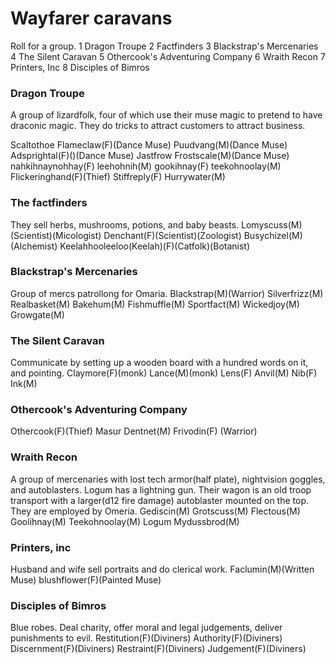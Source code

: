 # Wayfarer caravans
Roll for a group.
1 Dragon Troupe
2 Factfinders
3 Blackstrap's Mercenaries
4 The Silent Caravan
5 Othercook's Adventuring Company
6 Wraith Recon
7 Printers, Inc
8 Disciples of Bimros

### Dragon Troupe
A group of lizardfolk, four of which use their muse magic to pretend to have draconic magic. They do tricks to attract customers to attract business.

Scaltothoe Flameclaw(F)(Dance Muse)
Puudvang(M)(Dance Muse)
Adsprightal(F)()(Dance Muse)
Jastfrow  Frostscale(M)(Dance Muse)
nahkihnaynohhay(F)
leehohnih(M)
gookihnay(F)
teekohnoolay(M)
Flickeringhand(F)(Thief)
Stiffreply(F)
Hurrywater(M)

### The factfinders
They sell herbs, mushrooms, potions, and baby beasts.
Lomyscuss(M)(Scientist)(Micologist)
Denchant(F)(Scientist)(Zoologist)
Busychizel(M)(Alchemist)
Keelahhooleeloo(Keelah)(F)(Catfolk)(Botanist)

### Blackstrap's Mercenaries
Group of mercs patrollong for Omaria.
Blackstrap(M)(Warrior)
Silverfrizz(M)
Realbasket(M)
Bakehum(M)
Fishmuffle(M)
Sportfact(M)
Wickedjoy(M)
Growgate(M)

### The Silent Caravan
Communicate by setting up a wooden board with a hundred words on it, and pointing.
Claymore(F)(monk)
Lance(M)(monk)
Lens(F)
Anvil(M)
Nib(F)
Ink(M)

### Othercook's Adventuring Company
Othercook(F)(Thief)
Masur Dentnet(M)
Frivodin(F) (Warrior)

### Wraith Recon
A group of mercenaries with lost tech armor(half plate), nightvision goggles, and autoblasters. Logum has a lightning gun. Their wagon is an old troop transport with a larger(d12 fire damage) autoblaster mounted on the top. They are employed by Omeria.
Gediscin(M)
Grotscuss(M)
Flectous(M)
Goolihnay(M)
Teekohnoolay(M)
Logum Mydussbrod(M)

### Printers, inc
Husband and wife sell portraits and do clerical work.
Faclumin(M)(Written Muse)
blushflower(F)(Painted Muse)

### Disciples of Bimros
Blue robes. Deal charity, offer moral and legal judgements, deliver punishments to evil.
Restitution(F)(Diviners)
Authority(F)(Diviners)
Discernment(F)(Diviners)
Restraint(F)(Diviners)
Judgement(F)(Diviners)